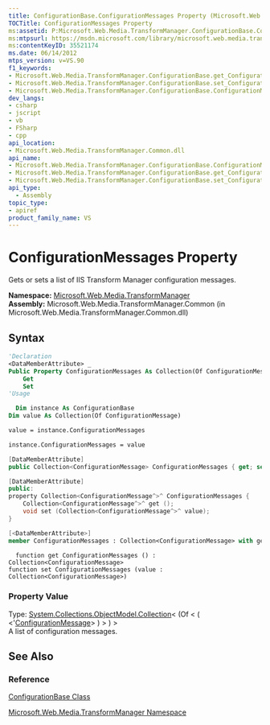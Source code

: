 ```yaml
---
title: ConfigurationBase.ConfigurationMessages Property (Microsoft.Web.Media.TransformManager)
TOCTitle: ConfigurationMessages Property
ms:assetid: P:Microsoft.Web.Media.TransformManager.ConfigurationBase.ConfigurationMessages
ms:mtpsurl: https://msdn.microsoft.com/library/microsoft.web.media.transformmanager.configurationbase.configurationmessages(v=VS.90)
ms:contentKeyID: 35521174
ms.date: 06/14/2012
mtps_version: v=VS.90
f1_keywords:
- Microsoft.Web.Media.TransformManager.ConfigurationBase.get_ConfigurationMessages
- Microsoft.Web.Media.TransformManager.ConfigurationBase.set_ConfigurationMessages
- Microsoft.Web.Media.TransformManager.ConfigurationBase.ConfigurationMessages
dev_langs:
- csharp
- jscript
- vb
- FSharp
- cpp
api_location:
- Microsoft.Web.Media.TransformManager.Common.dll
api_name:
- Microsoft.Web.Media.TransformManager.ConfigurationBase.ConfigurationMessages
- Microsoft.Web.Media.TransformManager.ConfigurationBase.get_ConfigurationMessages
- Microsoft.Web.Media.TransformManager.ConfigurationBase.set_ConfigurationMessages
api_type:
  - Assembly
topic_type:
- apiref
product_family_name: VS
---
```


# ConfigurationMessages Property

Gets or sets a list of IIS Transform Manager configuration messages.

**Namespace:**  [Microsoft.Web.Media.TransformManager](microsoft-web-media-transformmanager-namespace.md)  
**Assembly:**  Microsoft.Web.Media.TransformManager.Common (in Microsoft.Web.Media.TransformManager.Common.dll)

## Syntax

```vb
'Declaration
<DataMemberAttribute> _
Public Property ConfigurationMessages As Collection(Of ConfigurationMessage)
    Get
    Set
'Usage

  Dim instance As ConfigurationBase
Dim value As Collection(Of ConfigurationMessage)

value = instance.ConfigurationMessages

instance.ConfigurationMessages = value
```

```csharp
[DataMemberAttribute]
public Collection<ConfigurationMessage> ConfigurationMessages { get; set; }
```

```cpp
[DataMemberAttribute]
public:
property Collection<ConfigurationMessage^>^ ConfigurationMessages {
    Collection<ConfigurationMessage^>^ get ();
    void set (Collection<ConfigurationMessage^>^ value);
}
```

``` fsharp
[<DataMemberAttribute>]
member ConfigurationMessages : Collection<ConfigurationMessage> with get, set
```

```jscript
  function get ConfigurationMessages () : Collection<ConfigurationMessage>
function set ConfigurationMessages (value : Collection<ConfigurationMessage>)
```

### Property Value

Type: [System.Collections.ObjectModel.Collection](https://msdn.microsoft.com/library/ms132397)\< (Of \< ( \<'[ConfigurationMessage](configurationmessage-class-microsoft-web-media-transformmanager.md)\> ) \> ) \>  
A list of configuration messages.  

## See Also

### Reference

[ConfigurationBase Class](configurationbase-class-microsoft-web-media-transformmanager.md)

[Microsoft.Web.Media.TransformManager Namespace](microsoft-web-media-transformmanager-namespace.md)
